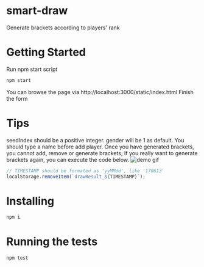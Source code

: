 # smart-draw
Generate brackets according to players' rank
# Getting Started
Run npm start script
```bash
npm start
```
You can browse the page via http://localhost:3000/static/index.html
Finish the form
# Tips
seedIndex should be a positive integer.
gender will be 1 as default.
You should type a name before add player.
Once you have generated brackets, you cannot add, remove or generate brackets;
If you really want to generate brackets again, you can execute the code below.
![demo gif](http://t2.qpic.cn/mblogpic/190767bd14bfd882516c/2000)
```javascript
// TIMESTAMP should be formated as 'yyMMdd', like '170613'
localStorage.removeItem(`drawResult_${TIMESTAMP}`);
```
# Installing
```bash
npm i
```
# Running the tests
```bash
npm test
```

